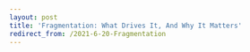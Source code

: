 ```yaml
---
layout: post
title: 'Fragmentation: What Drives It, And Why It Matters'
redirect_from: /2021-6-20-Fragmentation
---
```

